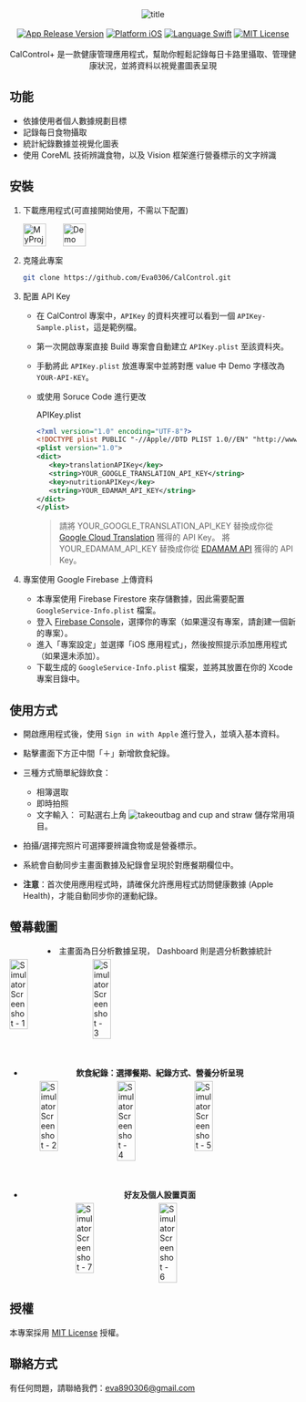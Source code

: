 <div align="center">
  <img src="https://github.com/user-attachments/assets/1ab3a800-1245-4d89-b3aa-9d2e0e646069" alt="title">
  <br><br>
  <a href="https://apps.apple.com/in/app/calcontrol/id6692630915"><img src="https://img.shields.io/badge/release-v1.1.1-blue" alt="App Release Version"></a>
  <a href="https://apps.apple.com/in/app/calcontrol/id6692630915"><img src="https://img.shields.io/badge/platform-iOS-green" alt="Platform iOS"></a>
  <a href="https://github.com/Eva0306/CalControl"><img src="https://img.shields.io/badge/language-Swift-orange" alt="Language Swift"></a>
  <a href="https://raw.githubusercontent.com/Eva0306/CalControl/main/LICENSE"><img src="https://img.shields.io/badge/license-MIT-black" alt="MIT License"></a>
  <br><br>
  <a> CalControl+ 是一款健康管理應用程式，幫助你輕鬆記錄每日卡路里攝取、管理健康狀況，並將資料以視覺畫圖表呈現</a>
</div>


## 功能
- 依據使用者個人數據規劃目標
- 記錄每日食物攝取
- 統計紀錄數據並視覺化圖表
- 使用 CoreML 技術辨識食物，以及 Vision 框架進行營養標示的文字辨識

## 安裝
1. 下載應用程式(可直接開始使用，不需以下配置)

   <div style="display: flex; align-items: center; gap: 30px;">
     <a href="https://apps.apple.com/in/app/calcontrol/id6692630915">
       <img src="https://github.com/user-attachments/assets/f54f0a9d-28c8-4574-85a0-7427ecc621ff" alt="MyProject Frame 2" height="40">
   </a>
   <a href="https://apps.apple.com/in/app/calcontrol/id6692630915">
       <img src="https://developer.apple.com/assets/elements/badges/download-on-the-app-store.svg" alt="Demo of the Nextcloud iOS files app" height="40">
   </a>
   </div>

2. 克隆此專案
   ```bash
   git clone https://github.com/Eva0306/CalControl.git
   ```
3. 配置 API Key
   
   - 在 CalControl 專案中，`APIKey` 的資料夾裡可以看到一個 `APIKey-Sample.plist`，這是範例檔。
   - 第一次開啟專案直接 Build 專案會自動建立 `APIKey.plist` 至該資料夾。
   - 手動將此 `APIKey.plist` 放進專案中並將對應 value 中 Demo 字樣改為 `YOUR-API-KEY`。
   - 或使用 Soruce Code 進行更改
     
     APIKey.plist
     ```xml
     <?xml version="1.0" encoding="UTF-8"?>
     <!DOCTYPE plist PUBLIC "-//Apple//DTD PLIST 1.0//EN" "http://www.apple.com/DTDs/PropertyList-1.0.dtd">
     <plist version="1.0">
     <dict>
        <key>translationAPIKey</key>
        <string>YOUR_GOOGLE_TRANSLATION_API_KEY</string>
        <key>nutritionAPIKey</key>
        <string>YOUR_EDAMAM_API_KEY</string>
     </dict>
     </plist>
     ```
     > 請將 YOUR_GOOGLE_TRANSLATION_API_KEY 替換成你從 [Google Cloud Translation](https://cloud.google.com/translate) 獲得的 API Key。
     > 將 YOUR_EDAMAM_API_KEY 替換成你從 [EDAMAM API](https://developer.edamam.com/edamam-nutrition-api) 獲得的 API Key。

4. 專案使用 Google Firebase 上傳資料

   - 本專案使用 Firebase Firestore 來存儲數據，因此需要配置 `GoogleService-Info.plist` 檔案。
   - 登入 [Firebase Console](https://console.firebase.google.com/)，選擇你的專案（如果還沒有專案，請創建一個新的專案）。
   - 進入「專案設定」並選擇「iOS 應用程式」，然後按照提示添加應用程式（如果還未添加）。
   - 下載生成的 `GoogleService-Info.plist` 檔案，並將其放置在你的 Xcode 專案目錄中。

## 使用方式

- 開啟應用程式後，使用 `Sign in with Apple` 進行登入，並填入基本資料。
  
- 點擊畫面下方正中間「＋」新增飲食紀錄。
  
- 三種方式簡單紀錄飲食：
  - 相簿選取
  - 即時拍照
  - 文字輸入：
    可點選右上角 ![takeoutbag and cup and straw](https://github.com/user-attachments/assets/26266d4e-86f5-4aff-aad1-9f6aec129315) 儲存常用項目。
  
- 拍攝/選擇完照片可選擇要辨識食物或是營養標示。
  
- 系統會自動同步主畫面數據及紀錄會呈現於對應餐期欄位中。
  
- **注意**：首次使用應用程式時，請確保允許應用程式訪問健康數據 (Apple Health)，才能自動同步你的運動紀錄。

## 螢幕截圖

<ul style="text-align: center; list-style-position: inside; margin-top: 5px; margin-bottom: 5px;">
    <li>主畫面為日分析數據呈現， Dashboard 則是週分析數據統計</li>
</ul>
<div style="display: flex; justify-content: flex-start; gap: 20px; margin-bottom: 10px;">
    <img src="https://github.com/user-attachments/assets/10e2705e-5e9c-4c84-bfe4-db160429d161" alt="Simulator Screenshot - 1" width="25%">
    <img src="https://github.com/user-attachments/assets/84ca0d1d-0bd6-4761-b054-d41d7dadce32" alt="Simulator Screenshot - 3" width="25%">
</div>
<br><br>
<ul style="text-align: center; font-weight: bold; margin-top: 5px; margin-bottom: 5px;">
    <li>飲食紀錄：選擇餐期、紀錄方式、營養分析呈現
</ul>
<div style="display: flex; justify-content: center; gap: 10px; margin-bottom: 10px;">
    <img src="https://github.com/user-attachments/assets/48c2e65b-925f-441b-adf8-32d4a9bfb554" alt="Simulator Screenshot - 2" width="25%">
    <img src="https://github.com/user-attachments/assets/a34185b6-3f99-4337-9c6e-e0f7a339fd8d" alt="Simulator Screenshot - 4" width="25%">
    <img src="https://github.com/user-attachments/assets/6fe8a3c5-1a94-4133-a74f-00634d12970a" alt="Simulator Screenshot - 5" width="25%">
</div>
<br><br>
<ul style="text-align: center; font-weight: bold; margin-top: 5px; margin-bottom: 5px;">
    <li>好友及個人設置頁面
</ul>
<div style="display: flex; justify-content: center; gap: 20px; margin-bottom: 10px;">
    <img src="https://github.com/user-attachments/assets/17525c4f-7d65-4d9a-862c-8793f2cc600e" alt="Simulator Screenshot - 7" width="25%">
    <img src="https://github.com/user-attachments/assets/e0b10f1e-1f3e-4b67-9041-ac677e32cf09" alt="Simulator Screenshot - 6" width="25%">
</div>

## 授權
本專案採用 [MIT License](https://raw.githubusercontent.com/Eva0306/CalControl/main/LICENSE) 授權。

## 聯絡方式
有任何問題，請聯絡我們：[eva890306@gmail.com](mailto:eva890306@gmail.com)
